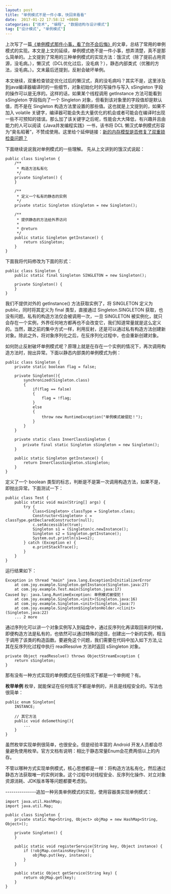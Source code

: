 ```yaml
---
layout: post
title: "单例模式不是一件小事，快回来看看"
date:  2017-01-22 17:58:12 +0800
categories: ["技术", "编程", "数据结构与设计模式"]
tag: ["设计模式", "单例模式"]
---
```


上次写了一篇[《单例模式那件小事，看了你不会后悔》](https://www.cnblogs.com/joy99/p/6262465.html)的文章，总结了常用的单例模式的实现。本文是上文的延续，单例模式绝不是一件小事，想弄清楚，真不是那么简单的。上文提到了常用的三种单例模式的实现方法：饿汉式（除了提前占用资源，没毛病。），懒汉式（DCL优化过后，没毛病？），静态内部类式（优雅的方法，没毛病。）。文末最后还提到，反射会破坏单例。

本文继续，双重检查锁定优化过后的懒汉式，真的没毛病吗？其实不是，这里涉及到java编译器编译时的一些细节，对象初始化时的写操作与写入 sSingleton 字段的操作可以是无序的。这样的话，如果某个线程调用 getInstance 方法可能看到sSingleton 字段指向了一个 Singleton 对象，但看到该对象里的字段值却是默认值，而不是在 Singleton 构造方法里设置的那些值。这也就是上文提到的，如果不加入 volatile 关键字，编译器可能会失去大量优化的机会或者可能会在编译时出现一些不可预知的错误。那么加了该关键字之后呢，性能会大大降低，有兴趣并且由能力的人可以阅读《Java并发编程实践》一书，该书将 DCL 懒汉式单例模式形容为“臭名昭著”，不赞成使用。这里给个延伸链接：[新的内存模型是否修复了双重锁检查问题？](http://ifeve.com/jmm-faq-dcl/)

下面继续说说我对单例模式的一些理解。
先从上文讲到的饿汉式说起：

```
public class Singleton {
    /**
     * 构造方法私有化
     */
    private Singleton() {
    }

    /**
     * 定义一个私有的静态的实例
     */
    private static Singleton sSingleton = new Singleton();

    /**
     * 提供静态的方法给外界访问
     * 
     * @return
     */
    public static Singleton getInstance() {
        return sSingleton;
    }
}
```

下面我将代码修改为下面的形式：

```
public class Singleton {
    public static final Singleton SINGLETON = new Singleton();
    
    private Singleton() {
    }
}
```

我们不提供对外的 getInstance() 方法获取实例了，将 SINGLETON 定义为 public，同时将其定义为 final 类型，直接通过 Singleton.SINGLETON 获取，也没有问题。私有的构造方法仅会被调用一次，一旦 SINGLETON 被实例化，就只会存在一个实例，外界任何地方都再也不会改变它，我们知道常量就是这么定义的。当然，跟之前的集中方式一样，利用反射，还是可以通过私有构造方法创建新对象。除此之外，将对象序列化之后，在反序列化过程中，也会重新创建对象。

如何防止反射破坏单例模式呢？原理上就是在存在一个实例的情况下，再次调用构造方法时，抛出异常。下面以静态内部类的单例模式为例：

```
public class Singleton {
    private static boolean flag = false;  
  
    private Singleton(){  
        synchronized(Singleton.class)  
        {  
            if(flag == false)  
            {  
                flag = !flag;  
            }  
            else  
            {  
                throw new RuntimeException("单例模式被侵犯！");  
            }  
        }  
    }  

    private static class InnerClassSingleton {
　　　　 private final static Singleton sSingleton = new Singleton();
    }

    public static Singleton getInstance() {
        return InnerClassSingleton.sSingleton;
    }
}
```

定义了一个 boolean 类型的标志，判断是不是第一次调用构造方法，如果不是，即抛出异常。下面测试一下：

```
public class Test {  
    public static void main(String[] args) {  
        try {  
            Class<Singleton> classType = Singleton.class;  
            Constructor<Singleton> c = classType.getDeclaredConstructor(null);  
            c.setAccessible(true);  
            Singleton s1 = (Singleton)c.newInstance();  
            Singleton s2 = Singleton.getInstance();  
            System.out.println(s1==s2);  
        } catch (Exception e) {  
            e.printStackTrace();  
        }
    }  
}
```

运行结果如下：

```
Exception in thread "main" java.lang.ExceptionInInitializerError  
    at com.joy.example.Singleton.getInstance(Singleton.java:27)  
    at com.joy.example.Test.main(Singleton.java:17)  
Caused by: java.lang.RuntimeException: 单例模式被侵犯！  
    at com.joy.example.Singleton.<init>(Singleton.java:16)  
    at com.joy.example.Singleton.<init>(Singleton.java:7)  
    at com.joy.example.Singleton$SingletonHolder.<clinit>(Singleton.java:22)  
    ... 2 more  
```

通过序列化可以讲一个对象实例写入到磁盘中，通过反序列化再读取回来的时候，即便构造方法是私有的，也依然可以通过特殊的途径，创建出一个新的实例，相当于调用了该类的构造函数。要避免这个问题，我们需要在代码中加入如下方法,让其在反序列化过程中执行 readResolve 方法时返回 sSingleton 对象。

```
private Object readResolve() throws ObjectStreamException {
    return sSingleton;
}
```

那有没有一种方式实现的单例模式在任何情况下都是一个单例呢？有。

**枚举单例**
枚举，就能保证在任何情况下都是单例的，并且是线程安全的。写法也很简单：

```
public enum Singleton{
    INSTANCE;
    
    // 其它方法
    public void doSomething(){
        ...
    }
}
```

虽然枚举实现单例很简单，也很安全。但是经验丰富的 Android 开发人员都会尽量避免使用枚举。官方文档有说明：相比于静态常量Enum会花费两倍以上的内存。

不管以哪种方式实现单例模式，核心思想都是一样：将构造方法私有化，然后通过静态方法获取唯一的实例对象。这个过程中对线程安全、反序列化操作、对立对象资源消耗、JDK版本等等问题都要考虑到。

---------------追加一种另类单例模式的实现，使用容器类实现单例模式：

```
import java.util.HashMap;
import java.util.Map;

public class Singleton {
    private static Map<String, Object> objMap = new HashMap<String, Object>();

    private Singleton() {
    }

    public static void registerService(String key, Object instance) {
        if (!objMap.containsKey(key)) {
            objMap.put(key, instance);
        }
    }

    public static Object getService(String key) {
        return objMap.get(key);
    }
}
```